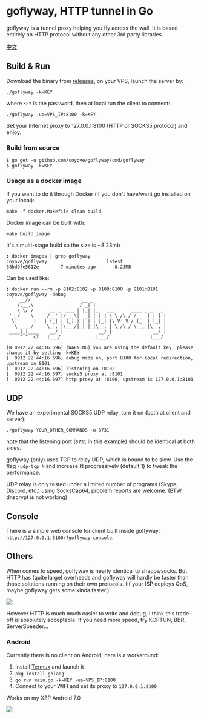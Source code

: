 # goflyway, HTTP tunnel in Go

goflyway is a tunnel proxy helping you fly across the wall. It is based entirely on HTTP protocol without any other 3rd party libraries.

[中文](https://github.com/coyove/goflyway/wiki/%E4%BD%BF%E7%94%A8%E6%95%99%E7%A8%8B)

## Build & Run
Download the binary from [releases](https://github.com/coyove/goflyway/releases), on your VPS, launch the server by:
```
./goflyway -k=KEY
```
where `KEY` is the password, then at local run the client to connect:
```
./goflyway -up=VPS_IP:8100 -k=KEY
```
Set your Internet proxy to 127.0.0.1:8100 (HTTP or SOCKS5 protocol) and enjoy.

### Build from source
```shell
$ go get -u github.com/coyove/goflyway/cmd/goflyway
$ goflyway -k=KEY
```

### Usage as a docker image

If you want to do it through Docker (if you don't have/want go installed on your local):
```shell
make -f docker.Makefile clean build
```

Docker image can be built with:
```shell
make build_image
```

It's a multi-stage build so the size is ~8.23mb
```
❯ docker images | grep goflyway
coyove/goflyway                      latest                       68bd9fe5612e        7 minutes ago       8.23MB
```

Can be used like:

```
❯ docker run --rm -p 8102:8102 -p 8100:8100 -p 8101:8101 coyove/goflyway -debug
     __//                   __ _
    /.__.\                 / _| |
    \ \/ /      __ _  ___ | |_| |_   ___      ____ _ _   _
 '__/    \     / _' |/ _ \|  _| | | | \ \ /\ / / _' | | | |
  \-      )   | (_| | (_) | | | | |_| |\ V  V / (_| | |_| |
   \_____/     \__, |\___/|_| |_|\__, | \_/\_/ \__,_|\__, |
 ____|_|____    __/ |             __/ |               __/ |
     " "  cf   |___/             |___/               |___/

[W 0912 22:44:16.696] [WARNING] you are using the default key, please change it by setting -k=KEY
[  0912 22:44:16.696] debug mode on, port 8100 for local redirection, upstream on 8101
[  0912 22:44:16.696] listening on :8102
[  0912 22:44:16.697] socks5 proxy at :8101
[  0912 22:44:16.697] http proxy at :8100, upstream is 127.0.0.1:8101
```

## UDP
We have an experimental SOCKS5 UDP relay, turn it on (both at client and server):
```
./goflyway YOUR_OTHER_COMMANDS -u 8731
```
note that the listening port (`8731` in this example) should be identical at both sides. 

goflyway (only) uses TCP to relay UDP, which is bound to be slow. Use the flag `-udp-tcp N` and increase N progressively (default 1) to tweak the performance.

UDP relay is only tested under a limited number of programs (Skype, Discord, etc.) using [SocksCap64](https://sourceforge.net/projects/sockscap64/), problem reports are welcome. (BTW, dnscrypt is not working)

## Console
There is a simple web console for client built inside goflyway: `http://127.0.0.1:8100/?goflyway-console`.

## Others
When comes to speed, goflyway is nearly identical to shadowsocks. But HTTP has (quite large) overheads and goflyway will hardly be faster than those solutions running on their own protocols. (If your ISP deploys QoS, maybe goflyway gets some kinda faster.)

![](https://github.com/coyove/goflyway/blob/master/.misc/speed.png?raw=true)

However HTTP is much much easier to write and debug, I think this trade-off is absolutely acceptable. If you need more speed, try KCPTUN, BBR, ServerSpeeder...

### Android

Currently there is no client on Android, here is a workaround:

1. Install [Termux](https://f-droid.org/packages/com.termux/) and launch it
2. `pkg install golang`
3. `go run main.go -k=KEY -up=VPS_IP:8100`
4. Connect to your WIFI and set its proxy to `127.0.0.1:8100`

Works on my XZP Android 7.0

![](https://github.com/coyove/goflyway/blob/master/.misc/android.jpg?raw=true)
